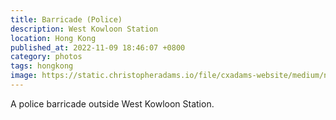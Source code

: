 ```yaml
---
title: Barricade (Police)
description: West Kowloon Station
location: Hong Kong
published_at: 2022-11-09 18:46:07 +0800
category: photos
tags: hongkong
image: https://static.christopheradams.io/file/cxadams-website/medium/nextcloud/Photos/Albums/2019/20191215-1313_HongKong/20191215-1313_HongKong_L1009946-0.jpg
---
```


A police barricade outside West Kowloon Station.
